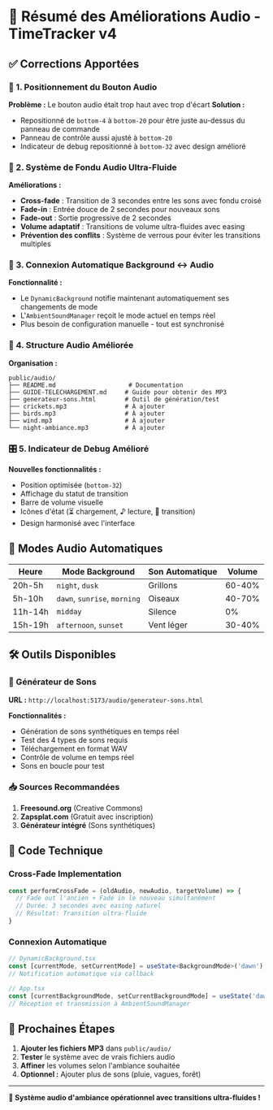 # 🎵 Résumé des Améliorations Audio - TimeTracker v4

## ✅ Corrections Apportées

### 🔧 1. Positionnement du Bouton Audio
**Problème :** Le bouton audio était trop haut avec trop d'écart
**Solution :** 
- Repositionné de `bottom-4` à `bottom-20` pour être juste au-dessus du panneau de commande
- Panneau de contrôle aussi ajusté à `bottom-20`
- Indicateur de debug repositionné à `bottom-32` avec design amélioré

### 🎨 2. Système de Fondu Audio Ultra-Fluide
**Améliorations :**
- **Cross-fade** : Transition de 3 secondes entre les sons avec fondu croisé
- **Fade-in** : Entrée douce de 2 secondes pour nouveaux sons
- **Fade-out** : Sortie progressive de 2 secondes
- **Volume adaptatif** : Transitions de volume ultra-fluides avec easing
- **Prévention des conflits** : Système de verrous pour éviter les transitions multiples

### 🔄 3. Connexion Automatique Background ↔ Audio
**Fonctionnalité :**
- Le `DynamicBackground` notifie maintenant automatiquement ses changements de mode
- L'`AmbientSoundManager` reçoit le mode actuel en temps réel
- Plus besoin de configuration manuelle - tout est synchronisé

### 📁 4. Structure Audio Améliorée
**Organisation :**
```
public/audio/
├── README.md                    # Documentation
├── GUIDE-TELECHARGEMENT.md     # Guide pour obtenir des MP3
├── generateur-sons.html        # Outil de génération/test
├── crickets.mp3                # À ajouter
├── birds.mp3                   # À ajouter  
├── wind.mp3                    # À ajouter
└── night-ambiance.mp3          # À ajouter
```

### 🎛️ 5. Indicateur de Debug Amélioré
**Nouvelles fonctionnalités :**
- Position optimisée (`bottom-32`)
- Affichage du statut de transition
- Barre de volume visuelle
- Icônes d'état (⏳ chargement, ♪ lecture, 🔄 transition)
- Design harmonisé avec l'interface

## 🎯 Modes Audio Automatiques

| Heure | Mode Background | Son Automatique | Volume |
|-------|----------------|-----------------|--------|
| 20h-5h | `night`, `dusk` | Grillons | 60-40% |
| 5h-10h | `dawn`, `sunrise`, `morning` | Oiseaux | 40-70% |
| 11h-14h | `midday` | Silence | 0% |
| 15h-19h | `afternoon`, `sunset` | Vent léger | 30-40% |

## 🛠️ Outils Disponibles

### 🎵 Générateur de Sons
**URL :** `http://localhost:5173/audio/generateur-sons.html`

**Fonctionnalités :**
- Génération de sons synthétiques en temps réel
- Test des 4 types de sons requis
- Téléchargement en format WAV
- Contrôle de volume en temps réel
- Sons en boucle pour test

### 📥 Sources Recommandées
1. **Freesound.org** (Creative Commons)
2. **Zapsplat.com** (Gratuit avec inscription)  
3. **Générateur intégré** (Sons synthétiques)

## 🔧 Code Technique

### Cross-Fade Implementation
```typescript
const performCrossFade = (oldAudio, newAudio, targetVolume) => {
  // Fade out l'ancien + Fade in le nouveau simultanément
  // Durée: 3 secondes avec easing naturel
  // Résultat: Transition ultra-fluide
}
```

### Connexion Automatique
```typescript
// DynamicBackground.tsx
const [currentMode, setCurrentMode] = useState<BackgroundMode>('dawn');
// Notification automatique via callback

// App.tsx  
const [currentBackgroundMode, setCurrentBackgroundMode] = useState('dawn');
// Réception et transmission à AmbientSoundManager
```

## 🎯 Prochaines Étapes

1. **Ajouter les fichiers MP3** dans `public/audio/`
2. **Tester** le système avec de vrais fichiers audio
3. **Affiner** les volumes selon l'ambiance souhaitée
4. **Optionnel :** Ajouter plus de sons (pluie, vagues, forêt)

---
**🎵 Système audio d'ambiance opérationnel avec transitions ultra-fluides !**

